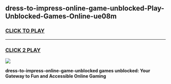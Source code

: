
## dress-to-impress-online-game-unblocked-Play-Unblocked-Games-Online-ue08m
<h3>
<a href="https://premium76.site?title=dress-to-impress-online-game-unblocked&ref=24A">CLICK TO PLAY</a></h3>
<hr>

<h3>
<a href="https://premium76.site?title=dress-to-impress-online-game-unblocked&ref=24A">CLICK 2 PLAY</a>
  
</h3>

<a href="https://premium76.site?title=dress-to-impress-online-game-unblocked&ref=24A"><img src="https://clearcache.store/games.png"></a>


**dress-to-impress-online-game-unblocked games unblocked: Your Gateway to Fun and Accessible Online Gaming**
